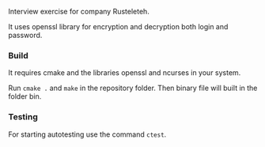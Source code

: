 Interview exercise for company Rusteleteh.

It uses openssl library for encryption and decryption both login and password.

### Build

It requires cmake and the libraries openssl and ncurses in your system.

Run `cmake .` and `make` in the repository folder. Then binary file will built in the folder bin.

### Testing

For starting autotesting use the command `ctest`.